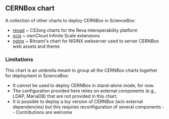 ## CERNBox chart

A collection of other charts to deploy CERNBox in ScienceBox:
- [revad](https://github.com/cs3org/charts/tree/master/revad) ~ CS3org charts for the Reva interoperability platform 
- [ocis](https://github.com/sciencebox/charts/tree/master/ocis) ~ ownCloud Infinite Scale extensions
- [nginx](https://artifacthub.io/packages/helm/bitnami/nginx) ~ Bitnami's chart for NGINX webserver used to server CERNBox web assets and theme


### Limitations
This chart is an umbrella meant to group all the CERNBox charts together for deployment in ScienceBox:
* It cannot be used to deploy CERNBox in stand-alone mode, for now.
* The configuration provided here relies on external components (e.g., LDAP, MariaDB) that are not provided in this chart.
* It is possible to deploy a toy version of CERNBox (w/o external dependencies) but this requires reconfiguration of several components -- Contributions are welcome
